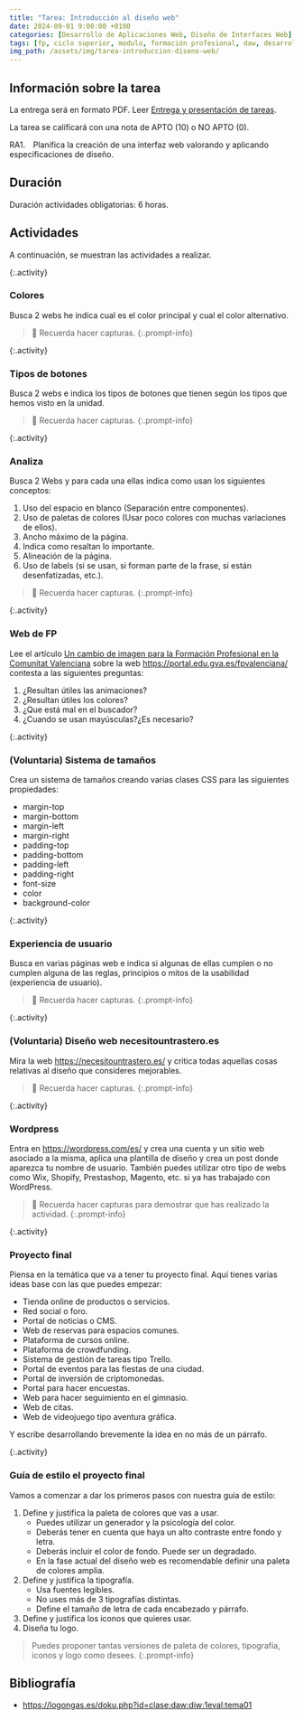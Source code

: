 ```yaml
---
title: "Tarea: Introducción al diseño web"
date: 2024-09-01 9:00:00 +0100
categories: [Desarrollo de Aplicaciones Web, Diseño de Interfaces Web]
tags: [fp, ciclo superior, modulo, formación profesional, daw, desarrollo de aplicaciones web, diseño de interfaces web, diw]
img_path: /assets/img/tarea-introduccion-diseno-web/
---
```


## Información sobre la tarea

La entrega será en formato PDF. Leer [Entrega y presentación de tareas](/posts/entrega-presentacion-tareas/).

La tarea se calificará con una nota de APTO (10) o NO APTO (0).

RA1. Planifica la creación de una interfaz web valorando y aplicando especificaciones de diseño.

## Duración

Duración actividades obligatorias: 6 horas.

## Actividades

A continuación, se muestran las actividades a realizar.

{:.activity}
### Colores

Busca 2 webs he indica cual es el color principal y cual el color alternativo.

> 📸 Recuerda hacer capturas.
{:.prompt-info}

{:.activity}
### Tipos de botones

Busca 2 webs e indica los tipos de botones que tienen según los tipos que hemos visto en la unidad.

> 📸 Recuerda hacer capturas.
{:.prompt-info}

{:.activity}
### Analiza

Busca 2 Webs y para cada una ellas indica como usan los siguientes conceptos:

1. Uso del espacio en blanco (Separación entre componentes).
1. Uso de paletas de colores (Usar poco colores con muchas variaciones de ellos).
1. Ancho máximo de la página.
1. Indica como resaltan lo importante.
1. Alineación de la página.
1. Uso de labels (si se usan, si forman parte de la frase, si están desenfatizadas, etc.).

> 📸 Recuerda hacer capturas.
{:.prompt-info}

{:.activity}
### Web de FP

Lee el artículo [Un cambio de imagen para la Formación Profesional en la Comunitat Valenciana](https://graffica.info/un-cambio-de-imagen-para-la-formacion-profesional-en-la-comunitat-valenciana/) sobre la web <https://portal.edu.gva.es/fpvalenciana/> contesta a las siguientes preguntas:

1. ¿Resultan útiles las animaciones?
1. ¿Resultan útiles los colores?
1. ¿Que está mal en el buscador?
1. ¿Cuando se usan mayúsculas?¿Es necesario?

{:.activity}
### (Voluntaria) Sistema de tamaños

Crea un sistema de tamaños creando varias clases CSS para las siguientes propiedades:

- margin-top
- margin-bottom
- margin-left
- margin-right
- padding-top
- padding-bottom
- padding-left
- padding-right
- font-size
- color
- background-color

{:.activity}
### Experiencia de usuario

Busca en varias páginas web e indica si algunas de ellas cumplen o no cumplen alguna de las reglas, principios o mitos de la usabilidad (experiencia de usuario).

> 📸 Recuerda hacer capturas.
{:.prompt-info}

{:.activity}
### (Voluntaria) Diseño web necesitountrastero.es

Mira la web <https://necesitountrastero.es/> y critica todas aquellas cosas relativas al diseño que consideres mejorables.

> 📸 Recuerda hacer capturas.
{:.prompt-info}

{:.activity}
### Wordpress

Entra en <https://wordpress.com/es/> y crea una cuenta y un sitio web asociado a la misma, aplica una plantilla de diseño y crea un post donde aparezca tu nombre de usuario. También puedes utilizar otro tipo de webs como Wix, Shopify, Prestashop, Magento, etc. si ya has trabajado con WordPress.

> 📸 Recuerda hacer capturas para demostrar que has realizado la actividad.
{:.prompt-info}

{:.activity}
### Proyecto final

Piensa en la temática que va a tener tu proyecto final. Aquí tienes varias ideas base con las que puedes empezar:

- Tienda online de productos o servicios.
- Red social o foro.
- Portal de noticias o CMS.
- Web de reservas para espacios comunes.
- Plataforma de cursos online.
- Plataforma de crowdfunding.
- Sistema de gestión de tareas tipo Trello.
- Portal de eventos para las fiestas de una ciudad.
- Portal de inversión de criptomonedas.
- Portal para hacer encuestas.
- Web para hacer seguimiento en el gimnasio.
- Web de citas.
- Web de videojuego tipo aventura gráfica.

Y escribe desarrollando brevemente la idea en no más de un párrafo.

{:.activity}
### Guía de estilo el proyecto final

Vamos a comenzar a dar los primeros pasos con nuestra guía de estilo:

1. Define y justifica la paleta de colores que vas a usar.
   - Puedes utilizar un generador y la psicología del color.
   - Deberás tener en cuenta que haya un alto contraste entre fondo y letra.
   - Deberás incluir el color de fondo. Puede ser un degradado.
   - En la fase actual del diseño web es recomendable definir una paleta de colores amplia.
1. Define y justifica la tipografía.
   - Usa fuentes legibles.
   - No uses más de 3 tipografías distintas.
   - Define el tamaño de letra de cada encabezado y párrafo.
1. Define y justifica los iconos que quieres usar.
1. Diseña tu logo.

> Puedes proponer tantas versiones de paleta de colores, tipografía, iconos y logo como desees.
{:.prompt-info}

## Bibliografía

- <https://logongas.es/doku.php?id=clase:daw:diw:1eval:tema01>
